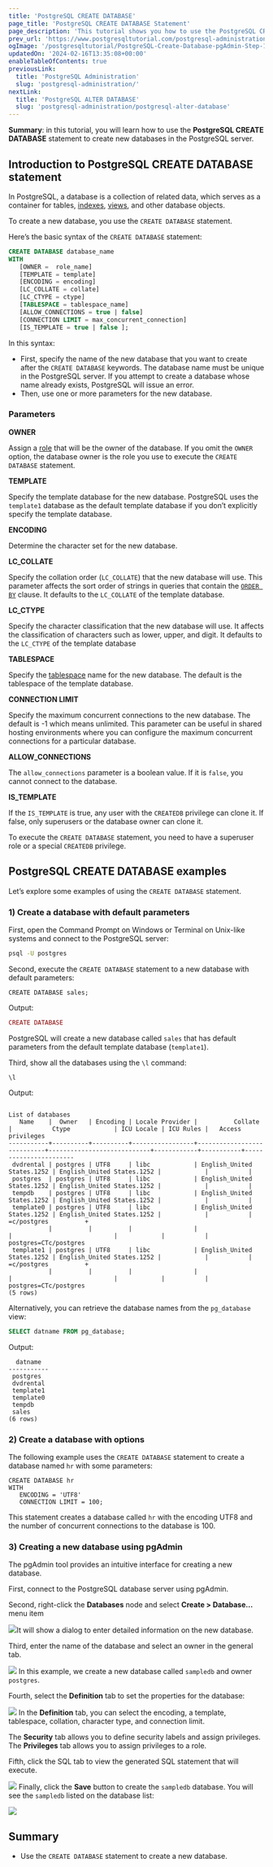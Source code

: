 ```yaml
---
title: 'PostgreSQL CREATE DATABASE'
page_title: 'PostgreSQL CREATE DATABASE Statement'
page_description: 'This tutorial shows you how to use the PostgreSQL CREATE DATABASE statement to create new databases with various options.'
prev_url: 'https://www.postgresqltutorial.com/postgresql-administration/postgresql-create-database/'
ogImage: '/postgresqltutorial/PostgreSQL-Create-Database-pgAdmin-Step-1.png'
updatedOn: '2024-02-16T13:35:08+00:00'
enableTableOfContents: true
previousLink:
  title: 'PostgreSQL Administration'
  slug: 'postgresql-administration/'
nextLink:
  title: 'PostgreSQL ALTER DATABASE'
  slug: 'postgresql-administration/postgresql-alter-database'
---
```


**Summary**: in this tutorial, you will learn how to use the **PostgreSQL CREATE DATABASE** statement to create new databases in the PostgreSQL server.

## Introduction to PostgreSQL CREATE DATABASE statement

In PostgreSQL, a database is a collection of related data, which serves as a container for tables, [indexes](../postgresql-indexes/postgresql-index-types), [views](../postgresql-views), and other database objects.

To create a new database, you use the `CREATE DATABASE` statement.

Here’s the basic syntax of the `CREATE DATABASE` statement:

```sql
CREATE DATABASE database_name
WITH
   [OWNER =  role_name]
   [TEMPLATE = template]
   [ENCODING = encoding]
   [LC_COLLATE = collate]
   [LC_CTYPE = ctype]
   [TABLESPACE = tablespace_name]
   [ALLOW_CONNECTIONS = true | false]
   [CONNECTION LIMIT = max_concurrent_connection]
   [IS_TEMPLATE = true | false ];
```

In this syntax:

- First, specify the name of the new database that you want to create after the `CREATE DATABASE` keywords. The database name must be unique in the PostgreSQL server. If you attempt to create a database whose name already exists, PostgreSQL will issue an error.
- Then, use one or more parameters for the new database.

### Parameters

**OWNER**

Assign a [role](postgresql-roles) that will be the owner of the database. If you omit the `OWNER` option, the database owner is the role you use to execute the `CREATE DATABASE` statement.

**TEMPLATE**

Specify the template database for the new database. PostgreSQL uses the `template1` database as the default template database if you don’t explicitly specify the template database.

**ENCODING**

Determine the character set for the new database.

**LC_COLLATE**

Specify the collation order (`LC_COLLATE`) that the new database will use. This parameter affects the sort order of strings in queries that contain the [`ORDER BY`](../postgresql-tutorial/postgresql-order-by) clause. It defaults to the `LC_COLLATE` of the template database.

**LC_CTYPE**

Specify the character classification that the new database will use. It affects the classification of characters such as lower, upper, and digit. It defaults to the `LC_CTYPE` of the template database

**TABLESPACE**

Specify the [tablespace](postgresql-create-tablespace) name for the new database. The default is the tablespace of the template database.

**CONNECTION LIMIT**

Specify the maximum concurrent connections to the new database. The default is \-1 which means unlimited. This parameter can be useful in shared hosting environments where you can configure the maximum concurrent connections for a particular database.

**ALLOW_CONNECTIONS**

The `allow_connections` parameter is a boolean value. If it is `false`, you cannot connect to the database.

**IS_TEMPLATE**

If the `IS_TEMPLATE` is true, any user with the `CREATEDB` privilege can clone it. If false, only superusers or the database owner can clone it.

To execute the `CREATE DATABASE` statement, you need to have a superuser role or a special `CREATEDB` privilege.

## PostgreSQL CREATE DATABASE examples

Let’s explore some examples of using the `CREATE DATABASE` statement.

### 1\) Create a database with default parameters

First, open the Command Prompt on Windows or Terminal on Unix\-like systems and connect to the PostgreSQL server:

```bash
psql -U postgres
```

Second, execute the `CREATE DATABASE` statement to a new database with default parameters:

```
CREATE DATABASE sales;
```

Output:

```php
CREATE DATABASE
```

PostgreSQL will create a new database called `sales` that has default parameters from the default template database (`template1`).

Third, show all the databases using the `\l` command:

```
\l
```

Output:

```
                                                                      List of databases
   Name    |  Owner   | Encoding | Locale Provider |          Collate           |           Ctype            | ICU Locale | ICU Rules |   Access privileges
-----------+----------+----------+-----------------+----------------------------+----------------------------+------------+-----------+-----------------------
 dvdrental | postgres | UTF8     | libc            | English_United States.1252 | English_United States.1252 |            |           |
 postgres  | postgres | UTF8     | libc            | English_United States.1252 | English_United States.1252 |            |           |
 tempdb    | postgres | UTF8     | libc            | English_United States.1252 | English_United States.1252 |            |           |
 template0 | postgres | UTF8     | libc            | English_United States.1252 | English_United States.1252 |            |           | =c/postgres          +
           |          |          |                 |                            |                            |            |           | postgres=CTc/postgres
 template1 | postgres | UTF8     | libc            | English_United States.1252 | English_United States.1252 |            |           | =c/postgres          +
           |          |          |                 |                            |                            |            |           | postgres=CTc/postgres
(5 rows)
```

Alternatively, you can retrieve the database names from the `pg_database` view:

```sql
SELECT datname FROM pg_database;
```

Output:

```
  datname
-----------
 postgres
 dvdrental
 template1
 template0
 tempdb
 sales
(6 rows)
```

### 2\) Create a database with options

The following example uses the `CREATE DATABASE` statement to create a database named `hr` with some parameters:

```
CREATE DATABASE hr
WITH
   ENCODING = 'UTF8'
   CONNECTION LIMIT = 100;
```

This statement creates a database called `hr` with the encoding UTF8 and the number of concurrent connections to the database is 100\.

### 3\) Creating a new database using pgAdmin

The pgAdmin tool provides an intuitive interface for creating a new database.

First, connect to the PostgreSQL database server using pgAdmin.

Second, right\-click the **Databases** node and select **Create \> Database…** menu item

![](/postgresqltutorial/PostgreSQL-Create-Database-pgAdmin-Step-1.png)It will show a dialog to enter detailed information on the new database.

Third, enter the name of the database and select an owner in the general tab.

![](/postgresqltutorial/PostgreSQL-Create-Database-pgAdmin-Step-2.png)
In this example, we create a new database called `sampledb` and owner `postgres`.

Fourth, select the **Definition** tab to set the properties for the database:

![](/postgresqltutorial/PostgreSQL-Create-Database-pgAdmin-Step-3.png)
In the **Definition** tab, you can select the encoding, a template, tablespace, collation, character type, and connection limit.

The **Security** tab allows you to define security labels and assign privileges. The **Privileges** tab allows you to assign privileges to a role.

Fifth, click the SQL tab to view the generated SQL statement that will execute.

![](/postgresqltutorial/PostgreSQL-Create-Database-pgAdmin-Step-4.png)
Finally, click the **Save** button to create the `sampledb` database. You will see the `sampledb` listed on the database list:

![](/postgresqltutorial/PostgreSQL-Create-Database-pgAdmin-Step-5.png)

## Summary

- Use the `CREATE DATABASE` statement to create a new database.
